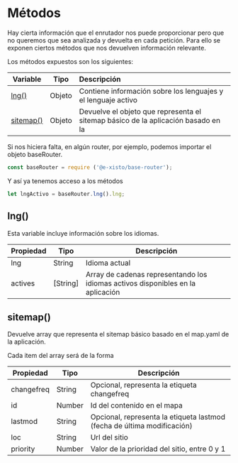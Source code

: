 # Métodos

Hay cierta información que el enrutador nos puede proporcionar pero que no queremos que sea analizada y devuelta en cada petición. Para ello se exponen ciertos métodos que nos devuelven información relevante.

Los métodos expuestos son los siguientes:

| Variable              | Tipo    | Descripción                                                  |
| --------------------- | ------- | :----------------------------------------------------------- |
| [lng()](#lng())       | Objeto  | Contiene información sobre los lenguajes y el lenguaje activo |
| [sitemap()](#sitemap()) | Objeto  | Devuelve el objeto que representa el sitemap básico de la aplicación basado en la  |

Si nos hiciera falta, en algún router, por ejemplo, podemos importar el objeto baseRouter.

```javascript
const baseRouter = require ('@e-xisto/base-router');
```

Y así ya tenemos acceso a los métodos
```javascript
let lngActivo = baseRouter.lng().lng;
```



## lng()

Esta variable incluye información sobre los idiomas.

| Propiedad           | Tipo   | Descripción                                                  |
| ------------------- | ------ | ------------------------------------------------------------ |
| lng | String | Idioma actual |
| actives | [String]  | Array de cadenas representando los idiomas activos disponibles en la aplicación |


## sitemap()

Devuelve array que representa el sitemap básico basado en el map.yaml de la aplicación.

Cada item del array será de la forma

| Propiedad           | Tipo   | Descripción                                                  |
| ------------------- | ------ | ------------------------------------------------------------ |
| changefreq          | String | Opcional, representa la etiqueta changefreq |
| id                  | Number | Id del contenido en el mapa |
| lastmod             | String | Opcional, representa la etiqueta lastmod (fecha de última modificación) |
| loc             | String | Url del sitio |
| priority             | Number | Valor de la prioridad del sitio, entre 0 y 1 |

